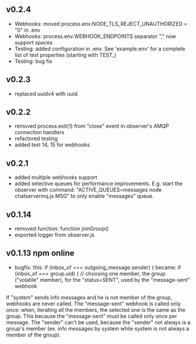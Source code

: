 ## v0.2.4
- Webhooks: moved process.env.NODE_TLS_REJECT_UNAUTHORIZED = "0" in .env
- Webhooks: process.env.WEBHOOK_ENDPOINTS separator "," now support spaces
- Testing: added configuration in .env. See 'example.env' for a complete list of test properties (starting with TEST_)
- Testing: bug fix

## v0.2.3
- replaced uuidv4 with uuid

## v0.2.2
- removed process.exit(1) from "close" event in observer's AMQP connection handlers
- refactored testing
- added test 14, 15 for webhooks

## v0.2.1
- added multiple webhooks support
- added selective queues for performance improvements.
E.g. start the observer with command:
  "ACTIVE_QUEUES=messages node chatservermq.js MSG"
to only enable "messages" queue.

## v0.1.14
- removed function: function joinGroup()
- exported logger from observer.js

## v0.1.13 npm online

- bugfix:
this: if (inbox_of === outgoing_message.sender) {
became: if (inbox_of === group.uid) { // choosing one member, the group ("volatile" member), for the "status=SENT", used by the "message-sent" webhook

If "system" sends info messages and he is not member of the group, webhooks are never called.
The "message-sent" webhook is called only once: when, iterating all the members, the selected one is the same as the group.
This because the "message-sent" must be called only once per message. The "sender" can't be used, because the "sender" not always
is a group's member (ex. info messages by system while system is not always a member of the group).
